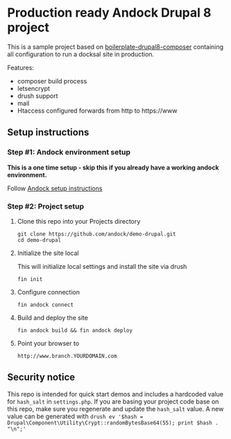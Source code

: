 # Production ready Andock Drupal 8 project
This is a sample project based on [boilerplate-drupal8-composer](https://github.com/docksal/boilerplate-drupal8-composer) containing all configuration to run a docksal site in production.

Features:
* composer build process
* letsencrypt
* drush support
* mail 
* Htaccess configured forwards from http to https://www


## Setup instructions

### Step #1: Andock environment setup

**This is a one time setup - skip this if you already have a working andock environment.**

Follow [Andock setup instructions](https://andock.readthedocs.io/en/latest/getting-started/docksal/)


### Step #2: Project setup

1. Clone this repo into your Projects directory

    ```
    git clone https://github.com/andock/demo-drupal.git
    cd demo-drupal
    ```

2. Initialize the site local

    This will initialize local settings and install the site via drush

    ```
    fin init
    ```

3. Configure connection
    ```
    fin andock connect
    ```
 

4. Build and deploy the site

    ```
    fin andock build && fin andock deploy
    ```

5. Point your browser to

    ```
    http://www.branch.YOURDOMAIN.com
    ```


## Security notice

This repo is intended for quick start demos and includes a hardcoded value for `hash_salt` in `settings.php`.
If you are basing your project code base on this repo, make sure you regenerate and update the `hash_salt` value.
A new value can be generated with `drush ev '$hash = Drupal\Component\Utility\Crypt::randomBytesBase64(55); print $hash . "\n";'`
